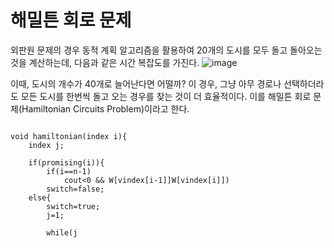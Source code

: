 # 해밀튼 회로 문제
외판원 문제의 경우 동적 계획 알고리즘을 활용하여 20개의 도시를 모두 돌고 돌아오는 것을 계산하는데, 다음과 같은 시간 복잡도를 가진다.
![image](https://user-images.githubusercontent.com/74875490/168943421-6dc273ec-9f69-4692-bdc4-ef93608f0c18.png)

이때, 도시의 개수가 40개로 늘어난다면 어떨까? 이 경우, 그냥 아무 경로나 선택하더라도 모든 도시를 한번씩 돌고 오는 경우를 찾는 것이 더 효율적이다. 이를 해밀튼 회로 문제(Hamiltonian Circuits Problem)이라고 한다.

<pre><code>
void hamiltonian(index i){
    index j;

    if(promising(i)){
        if(i==n-1)
            cout<<vindex[0]에서 vindex[n-1]까지;
        else
            for(j=2;i<=n;j++){
                vindex[i+1]=j;
                hamiltonian[i+1];
            }
    }
}

void promising(index i){
    index j;
    bool switch;

    if(i==n-1 && !W[vindex[n-1]]W[vindex[0]])
        switch=false;
    else if(i>0 && W[vindex[i-1]]W[vindex[i]])
        switch=false;
    else{
        switch=true;
        j=1;

        while(j<i && switch){
            if(vindex[i]==vindex[j])
                switch=false;
            j++;
        }
    }

    return switch;
}
</code></pre>